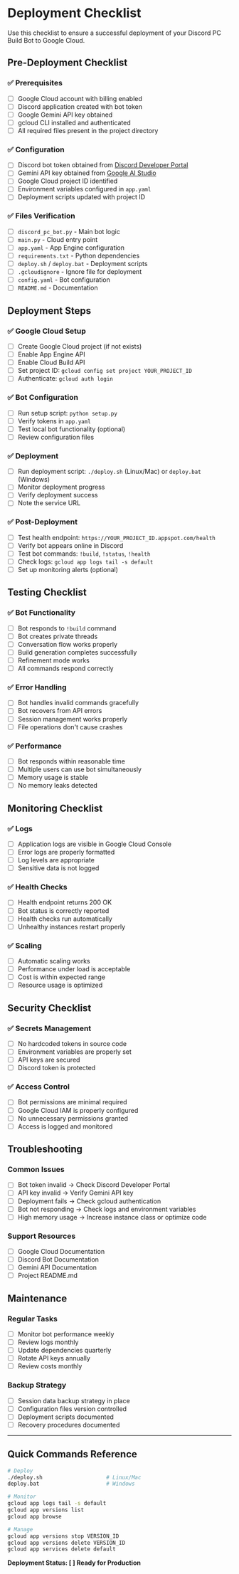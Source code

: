 # Deployment Checklist

Use this checklist to ensure a successful deployment of your Discord PC Build Bot to Google Cloud.

## Pre-Deployment Checklist

### ✅ Prerequisites
- [ ] Google Cloud account with billing enabled
- [ ] Discord application created with bot token
- [ ] Google Gemini API key obtained
- [ ] gcloud CLI installed and authenticated
- [ ] All required files present in the project directory

### ✅ Configuration
- [ ] Discord bot token obtained from [Discord Developer Portal](https://discord.com/developers/applications)
- [ ] Gemini API key obtained from [Google AI Studio](https://makersuite.google.com/app/apikey)
- [ ] Google Cloud project ID identified
- [ ] Environment variables configured in `app.yaml`
- [ ] Deployment scripts updated with project ID

### ✅ Files Verification
- [ ] `discord_pc_bot.py` - Main bot logic
- [ ] `main.py` - Cloud entry point
- [ ] `app.yaml` - App Engine configuration
- [ ] `requirements.txt` - Python dependencies
- [ ] `deploy.sh` / `deploy.bat` - Deployment scripts
- [ ] `.gcloudignore` - Ignore file for deployment
- [ ] `config.yaml` - Bot configuration
- [ ] `README.md` - Documentation

## Deployment Steps

### ✅ Google Cloud Setup
- [ ] Create Google Cloud project (if not exists)
- [ ] Enable App Engine API
- [ ] Enable Cloud Build API
- [ ] Set project ID: `gcloud config set project YOUR_PROJECT_ID`
- [ ] Authenticate: `gcloud auth login`

### ✅ Bot Configuration
- [ ] Run setup script: `python setup.py`
- [ ] Verify tokens in `app.yaml`
- [ ] Test local bot functionality (optional)
- [ ] Review configuration files

### ✅ Deployment
- [ ] Run deployment script: `./deploy.sh` (Linux/Mac) or `deploy.bat` (Windows)
- [ ] Monitor deployment progress
- [ ] Verify deployment success
- [ ] Note the service URL

### ✅ Post-Deployment
- [ ] Test health endpoint: `https://YOUR_PROJECT_ID.appspot.com/health`
- [ ] Verify bot appears online in Discord
- [ ] Test bot commands: `!build`, `!status`, `!health`
- [ ] Check logs: `gcloud app logs tail -s default`
- [ ] Set up monitoring alerts (optional)

## Testing Checklist

### ✅ Bot Functionality
- [ ] Bot responds to `!build` command
- [ ] Bot creates private threads
- [ ] Conversation flow works properly
- [ ] Build generation completes successfully
- [ ] Refinement mode works
- [ ] All commands respond correctly

### ✅ Error Handling
- [ ] Bot handles invalid commands gracefully
- [ ] Bot recovers from API errors
- [ ] Session management works properly
- [ ] File operations don't cause crashes

### ✅ Performance
- [ ] Bot responds within reasonable time
- [ ] Multiple users can use bot simultaneously
- [ ] Memory usage is stable
- [ ] No memory leaks detected

## Monitoring Checklist

### ✅ Logs
- [ ] Application logs are visible in Google Cloud Console
- [ ] Error logs are properly formatted
- [ ] Log levels are appropriate
- [ ] Sensitive data is not logged

### ✅ Health Checks
- [ ] Health endpoint returns 200 OK
- [ ] Bot status is correctly reported
- [ ] Health checks run automatically
- [ ] Unhealthy instances restart properly

### ✅ Scaling
- [ ] Automatic scaling works
- [ ] Performance under load is acceptable
- [ ] Cost is within expected range
- [ ] Resource usage is optimized

## Security Checklist

### ✅ Secrets Management
- [ ] No hardcoded tokens in source code
- [ ] Environment variables are properly set
- [ ] API keys are secured
- [ ] Discord token is protected

### ✅ Access Control
- [ ] Bot permissions are minimal required
- [ ] Google Cloud IAM is properly configured
- [ ] No unnecessary permissions granted
- [ ] Access is logged and monitored

## Troubleshooting

### Common Issues
- [ ] Bot token invalid → Check Discord Developer Portal
- [ ] API key invalid → Verify Gemini API key
- [ ] Deployment fails → Check gcloud authentication
- [ ] Bot not responding → Check logs and environment variables
- [ ] High memory usage → Increase instance class or optimize code

### Support Resources
- [ ] Google Cloud Documentation
- [ ] Discord Bot Documentation
- [ ] Gemini API Documentation
- [ ] Project README.md

## Maintenance

### Regular Tasks
- [ ] Monitor bot performance weekly
- [ ] Review logs monthly
- [ ] Update dependencies quarterly
- [ ] Rotate API keys annually
- [ ] Review costs monthly

### Backup Strategy
- [ ] Session data backup strategy in place
- [ ] Configuration files version controlled
- [ ] Deployment scripts documented
- [ ] Recovery procedures documented

---

## Quick Commands Reference

```bash
# Deploy
./deploy.sh                    # Linux/Mac
deploy.bat                     # Windows

# Monitor
gcloud app logs tail -s default
gcloud app versions list
gcloud app browse

# Manage
gcloud app versions stop VERSION_ID
gcloud app versions delete VERSION_ID
gcloud app services delete default
```

**Deployment Status: [ ] Ready for Production**
